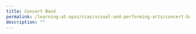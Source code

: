 ```yaml
---
title: Concert Band
permalink: /learning-at-opss/ccas/visual-and-performing-arts/concert-band
description: ""
---
```

